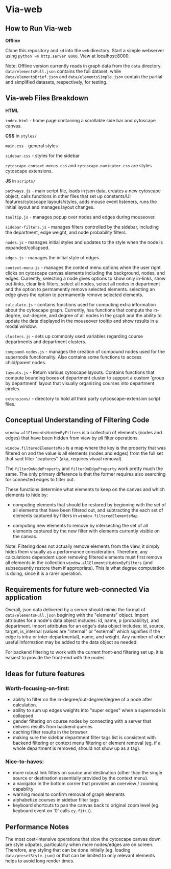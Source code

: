 # Via-web

## How to Run Via-web

**Offline**

Clone this repository and `cd` into the `web` directory. Start a simple webserver using `python -m http.server 8000`. View at localhost:8000.

Note: Offline version currently reads in graph data from the `data` directory. `data/elementsFull.json` contains the full dataset, while `data/elementsBrief.json` and `data/elementsSimple.json` contain the partial and simplified datasets, respectively, for testing.

## Via-web Files Breakdown

**HTML**

`index.html` - home page containing a scrollable side bar and cytoscape canvas.

**CSS** in `styles/`

`main.css` - general styles

`sidebar.css` - styles for the sidebar

`cytoscape-context-menus.css` and `cytoscape-navigator.css` are styles cytoscape extensions.

**JS** in `scripts/`

`pathways.js` - main script file, loads in json data, creates a new cytoscape object, calls functions in other files that set up constants/UI features/cytoscape layouts/styles, adds mouse event listeners, runs the initial layout and manages layout changes.

`tooltip.js` - manages popup over nodes and edges during mouseover.

`sidebar-filters.js` - manages filters controlled by the sidebar, including the department, edge weight, and node probability filters.

`nodes.js` - manages initial styles and updates to the style when the node is expanded/collapsed.

`edges.js` - manages the initial style of edges.

`context-menu.js` - manages the context menu options when the user right clicks on cytoscape canvas elements including the background, nodes, and edges. Currently, selecting a node gives options to show only in-links, show out-links, clear link filters, select all nodes, select all nodes in department and the option to permamently remove selected elements. selecting an edge gives the option to permamently remove selected elements.

`calculate.js` - contains functions used for computing extra information about the cytoscape graph. Currently, has functions that compute the in-degree, out-degree, and degree of all nodes in the graph and the ability to update the data displayed in the mouseover tooltip and show results in a modal window.

`clusters.js` - sets up commonly used variables regarding course departments and department clusters.

`compound-nodes.js` - manages the creation of compound nodes used for the supernode functionality. Also contains some functions to access child/parent nodes.

`layouts.js` - Return various cytoscape layouts. Contains functions that compute bounding boxes of department cluster to support a custom 'group by department' layout that visually organizing courses into department circles.

`extensions/` - directory to hold all third party cytcoscape-extension script files.


## Conceptual Understanding of Filtering Code

`window.allElementsHiddenByFilters` is a collection of elements (nodes and edges) that have been hidden from view by _all_ filter operations.

`window.filteredElementsMap` is a map where the key is the property that was filtered on and the value is all elements (nodes and edges) from the full set that said filter "captures" (aka, requires visual removal).

The `filterOnNodeProperty` and `filterOnEdgeProperty` work pretty much the same. The only primary difference is that the former requires also searching for connected edges to filter out.

These functions determine what elements to keep on the canvas and which elements to hide by:

- computing elements that should be restored by beginning with the set of all elements that have been filtered out, and subtracting the each set of elements captured by filters in `window.filteredElementsMap`.

- computing new elements to remove by intersecting the set of all elements captured by the new filter with elements currently visible on the canvas.


Note: Filtering does not actually remove elements from the view, it simply hides them visually as a performance consideration. Therefore, any calculations dependent upon removing filtered elements must first remove all elements in the collection `window.allElementsHiddenByFilters` (and subsequently restore them if appropriate). This is what degree computation is doing, since it is a rarer operation.


## Requirements for future web-connected Via application

Overall, json data delivered by a server should mimic the format of `data/elementsFull.json` begining with the "elements" object. Import attributes for a node's data object includes: id, name, p (probability), and department. Import attributes for an edge's data object includes: id, source, target, is_internal (values are "internal" or "external" which signifies if the edge is intra or inter-departmental), name, and weight. Any number of other useful information may be added to the data object as needed.


For backend filtering to work with the current front-end filtering set up, it is easiest to provide the front-end with the nodes 

## Ideas for future features

### Worth-focusing-on-first:
- ability to filter on the in-degree/out-degree/degree of a node after calculation.
- ability to sum up edges weights into "super edges" when a supernode is collapsed.
- gender filtering on course nodes by connecting with a server that delivers results from backend queries
- caching filter results in the browser
- making sure the sidebar department filter tags list is consistent with backend filtering or context menu filtering or element removal (eg. if a whole department is removed, should not show up as a tag).

### Nice-to-haves:
- more robust link filters on source and destination (other than the single source or destination essentially provided by the context menu).
- a navigator in the bottom corner that provides an overview / zooming capability
- warning modal to confirm removal of graph elements
- alphabetize courses in sidebar filter tags
- keyboard shortcuts to pan the canvas back to original zoom level (eg. keyboard event on '0' calls `cy.fit()`).

## Performance Notes
The most cost-intensive operations that slow the cytoscape canvas down are style udpates, particularly when more nodes/edges are on screen. Therefore, any styling that can be done initially (eg. loading `data/presetStyle.json`) or that can be limited to only relevant elements helps to avoid long render times.



